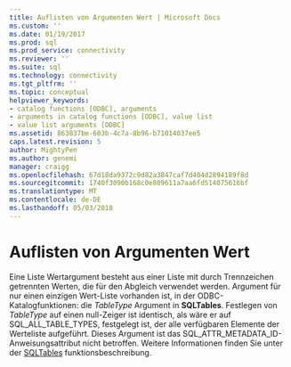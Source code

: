 ```yaml
---
title: Auflisten von Argumenten Wert | Microsoft Docs
ms.custom: ''
ms.date: 01/19/2017
ms.prod: sql
ms.prod_service: connectivity
ms.reviewer: ''
ms.suite: sql
ms.technology: connectivity
ms.tgt_pltfrm: ''
ms.topic: conceptual
helpviewer_keywords:
- catalog functions [ODBC], arguments
- arguments in catalog functions [ODBC], value list
- value list arguments [ODBC]
ms.assetid: 863837be-603b-4c7a-8b96-b71014037ee5
caps.latest.revision: 5
author: MightyPen
ms.author: genemi
manager: craigg
ms.openlocfilehash: 67d18da9372c9d82a3847caf7d404d2894189f8d
ms.sourcegitcommit: 1740f3090b168c0e809611a7aa6fd514075616bf
ms.translationtype: MT
ms.contentlocale: de-DE
ms.lasthandoff: 05/03/2018
---
```

# <a name="value-list-arguments"></a>Auflisten von Argumenten Wert
Eine Liste Wertargument besteht aus einer Liste mit durch Trennzeichen getrennten Werten, die für den Abgleich verwendet werden. Argument für nur einen einzigen Wert-Liste vorhanden ist, in der ODBC-Katalogfunktionen: die *TableType* Argument in **SQLTables**. Festlegen von *TableType* auf einen null-Zeiger ist identisch, als wäre er auf SQL_ALL_TABLE_TYPES, festgelegt ist, der alle verfügbaren Elemente der Werteliste aufgeführt. Dieses Argument ist das SQL_ATTR_METADATA_ID-Anweisungsattribut nicht betroffen. Weitere Informationen finden Sie unter der [SQLTables](../../../odbc/reference/syntax/sqltables-function.md) funktionsbeschreibung.
